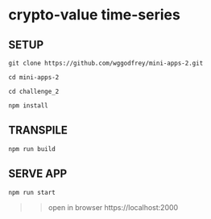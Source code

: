 # crypto-value time-series

## SETUP

`git clone https://github.com/wggodfrey/mini-apps-2.git`

`cd mini-apps-2`

`cd challenge_2`

`npm install`

## TRANSPILE

`npm run build`

## SERVE APP

`npm run start`

>> open in browser https://localhost:2000